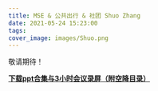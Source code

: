 ```yaml
---
title: MSE & 公共出行 & 社团 Shuo Zhang
date: 2021-05-24 15:23:00
tags:
cover_image: images/Shuo.png
---
```

敬请期待！

**[下载ppt合集与3小时会议录屏（附空降目录）](https://jbox.sjtu.edu.cn/l/UFFRp6)**
